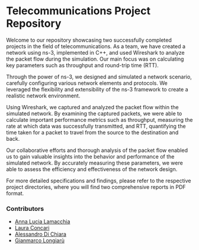 # Telecommunications Project Repository

Welcome to our repository showcasing two successfully completed projects in the field of telecommunications. As a team, we have created a network using ns-3, implemented in C++, and used Wireshark to analyze the packet flow during the simulation. Our main focus was on calculating key parameters such as throughput and round-trip time (RTT).

Through the power of ns-3, we designed and simulated a network scenario, carefully configuring various network elements and protocols. We leveraged the flexibility and extensibility of the ns-3 framework to create a realistic network environment.

Using Wireshark, we captured and analyzed the packet flow within the simulated network. By examining the captured packets, we were able to calculate important performance metrics such as throughput, measuring the rate at which data was successfully transmitted, and RTT, quantifying the time taken for a packet to travel from the source to the destination and back.

Our collaborative efforts and thorough analysis of the packet flow enabled us to gain valuable insights into the behavior and performance of the simulated network. By accurately measuring these parameters, we were able to assess the efficiency and effectiveness of the network design.

For more detailed specifications and findings, please refer to the respective project directories, where you will find two comprehensive reports in PDF format.

### Contributors

- [Anna Lucia Lamacchia](https://github.com/annalulamacchia)
- [Laura Concari](https://github.com/lauraaconcari)
- [Alessandro Di Chiara](https://github.com/AlessandroDiChiara)
- [Gianmarco Longiarù](https://github.com/LongGian)


